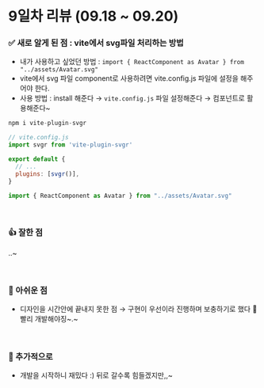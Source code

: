 # 9일차 리뷰 (09.18 ~ 09.20)

### ✅ 새로 알게 된 점 : vite에서 svg파일 처리하는 방법
* 내가 사용하고 싶었던 방법 : `import { ReactComponent as Avatar } from "../assets/Avatar.svg"`
* vite에서 svg 파일 component로 사용하려면 vite.config.js 파일에 설정을 해주어야 한다.
* 사용 방법 : install 해준다 → `vite.config.js` 파일 설정해준다 → 컴포넌트로 활용해준다~

```js
npm i vite-plugin-svgr
```
```js
// vite.config.js
import svgr from 'vite-plugin-svgr'

export default {
  // ...
  plugins: [svgr()],
}
```
```js
import { ReactComponent as Avatar } from "../assets/Avatar.svg"
```

<br/>



### 👍 잘한 점
..~

<br/>

### 🥲 아쉬운 점
* 디자인을 시간안에 끝내지 못한 점 → 구현이 우선이라 진행하며 보충하기로 했다 🥲 빨리 개발해야징~.~


<br/>

### 🚀 추가적으로
* 개발을 시작하니 재밌다 :) 뒤로 갈수록 힘들겠지만,,~ 

<br/>
<br/>



